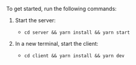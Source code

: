 To get started, run the following commands:

1. Start the server:

   - `cd server && yarn install && yarn start`

2. In a new terminal, start the client:
   - `cd client && yarn install && yarn dev`
